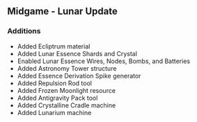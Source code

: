 ## Midgame - Lunar Update
### Additions
- Added Ecliptrum material
- Added Lunar Essence Shards and Crystal
- Enabled Lunar Essence Wires, Nodes, Bombs, and Batteries
- Added Astronomy Tower structure
- Added Essence Derivation Spike generator
- Added Repulsion Rod tool
- Added Frozen Moonlight resource
- Added Antigravity Pack tool
- Added Crystalline Cradle machine
- Added Lunarium machine